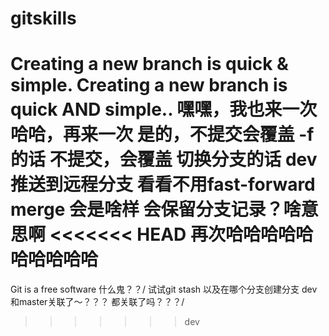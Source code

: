 # gitskills
Creating a new branch is quick & simple.
Creating a new branch is quick AND simple..
嘿嘿，我也来一次
哈哈，再来一次
是的，不提交会覆盖 -f的话
不提交，会覆盖 切换分支的话
dev推送到远程分支
看看不用fast-forward merge 会是啥样  会保留分支记录？啥意思啊
<<<<<<< HEAD
再次哈哈哈哈哈哈哈哈哈哈
=======
Git is a free software
什么鬼？？/
试试git stash 以及在哪个分支创建分支
dev和master关联了～？？？
都关联了吗？？？/
>>>>>>> dev
